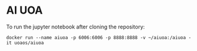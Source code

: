 # AI UOA

To run the jupyter notebook after cloning the repository:

```
docker run --name aiuoa -p 6006:6006 -p 8888:8888 -v ~/aiuoa:/aiuoa -it uoaos/aiuoa
```
